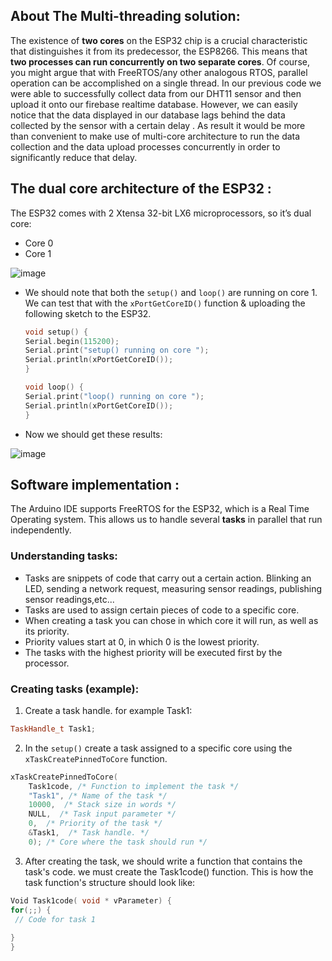 ## About The Multi-threading solution:
The existence of **two cores** on the ESP32 chip is a crucial characteristic that distinguishes it from its predecessor, the ESP8266. This means that **two processes can run concurrently on two separate cores**. Of course, you might argue that with FreeRTOS/any other analogous RTOS, parallel operation can be accomplished on a single thread.
In our previous code we were able to successfully collect data from our DHT11 sensor and then upload it onto our firebase realtime database. However, we can easily notice that the data displayed in our database lags behind the data collected by the sensor with a certain delay .  As result it would be more than convenient to make use of multi-core architecture to run the data collection and the data upload processes concurrently in order to significantly reduce that delay.

##  The dual core architecture of the ESP32 :
The ESP32 comes with 2 Xtensa 32-bit LX6 microprocessors, so it’s dual core:

* Core 0
* Core 1

![image](https://user-images.githubusercontent.com/86969450/132525666-822278f6-c8ac-4742-a3b0-b1230b8233d8.png)
  
  
* We should note that both the `setup()` and `loop()` are running on core 1. We can test that with the `xPortGetCoreID()` function & uploading the following sketch to the ESP32.

  ```cpp
  void setup() {
  Serial.begin(115200);
  Serial.print("setup() running on core ");
  Serial.println(xPortGetCoreID());
  }

  void loop() {
  Serial.print("loop() running on core ");
  Serial.println(xPortGetCoreID());
  }
  ```
 * Now we should get these results:

![image](https://user-images.githubusercontent.com/86969450/132528907-e2c6b966-9133-40c4-bc86-df8a13389ad0.png)

##  Software implementation :

The Arduino IDE supports FreeRTOS for the ESP32, which is a Real Time Operating system. This allows us to handle several **tasks** in parallel that run independently.

###  Understanding tasks:

* Tasks are snippets of code that carry out a certain action. Blinking an LED, sending a network request, measuring sensor readings, publishing sensor readings,etc...  
* Tasks are used to assign certain pieces of code to a specific core.  
* When creating a task you can chose in which core it will run, as well as its priority.
* Priority values start at 0, in which 0 is the lowest priority.
* The tasks with the highest priority will be executed first by the processor.

###  Creating tasks (example):
1. Create a task handle. for example Task1:

  ```cpp 
  TaskHandle_t Task1;
  ```

2. In the `setup()` create a task assigned to a specific core using the `xTaskCreatePinnedToCore` function.

  ```cpp 
xTaskCreatePinnedToCore(
      Task1code, /* Function to implement the task */
      "Task1", /* Name of the task */
      10000,  /* Stack size in words */
      NULL,  /* Task input parameter */
      0,  /* Priority of the task */
      &Task1,  /* Task handle. */
      0); /* Core where the task should run */
```
3. After creating the task, we should write a function that contains the task's code. we must create the Task1code() function. This is how the task function's structure should look like:

  ```cpp 
  Void Task1code( void * vParameter) {
  for(;;) {
   // Code for task 1 
    
  }
}
  
  ```

